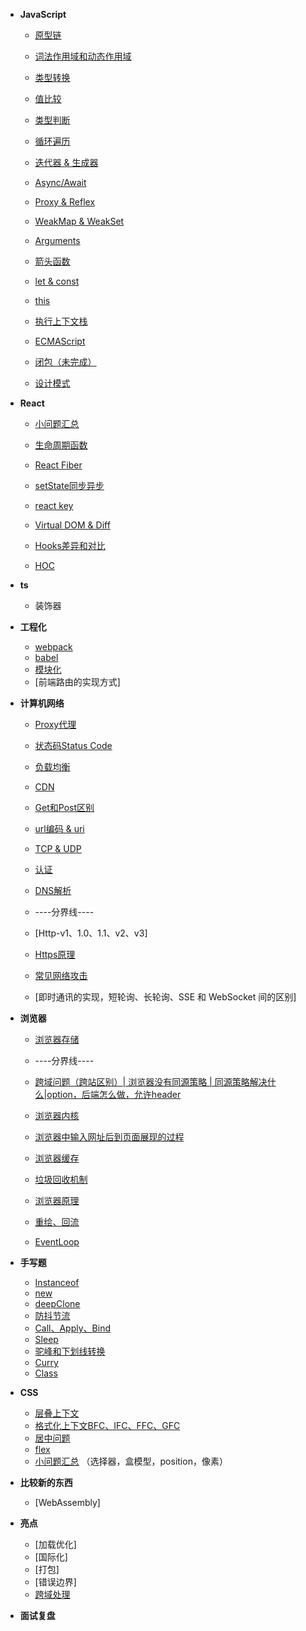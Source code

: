 - **JavaScript**
  - [原型链](base/javascript/prototypeChain.md)
  - [词法作用域和动态作用域](base/javascript/scope.md)
  - [类型转换](base/javascript/typeConversion.md)
  - [值比较](base/javascript/compare.md)
  - [类型判断](base/javascript/typeJudge.md)
  - [循环遍历](base/javascript/loop.md)
  - [迭代器 & 生成器](base/javascript/iterate.md)
  - [Async/Await](base/javascript/async-await.md)
  - [Proxy & Reflex](base/javascript/proxy-reflex.md)
  - [WeakMap & WeakSet](base/javascript/weakset-weakmap.md)
  - [Arguments](base/javascript/arguments.md)
  - [箭头函数](base/javascript/arrowfunc.md)
  - [let & const](base/javascript/let-const.md)
  - [this](base/javascript/this.md)
  - [执行上下文栈](base/javascript/ecStack.md)
  - [ECMAScript](base/javascript/es.md)

  - [闭包（未完成）](base/javascript/closure.md)
  - [设计模式](base/javascript/closure.md)

- **React**
  - [小问题汇总](base/react/qa.md)

  - [生命周期函数](base/react/lifecycles.md)
  - [React Fiber](base/react/fiber.md)
  - [setState同步异步](base/react/state.md)
  - [react key](base/react/key.md)
  - [Virtual DOM & Diff](base/react/virtualDom.md)
  - [Hooks差异和对比](base/)
  - [HOC](base/react/hoc.md)
- **ts**
  - 装饰器
- **工程化**
  - [webpack](base/project/webpack.md)
  - [babel](base/project/babel.md)
  - [模块化](base/project/module.md)
  - [前端路由的实现方式]
- **计算机网络**
  - [Proxy代理](base/network/proxy.md)
  - [状态码Status Code](base/network/code.md)
  - [负载均衡](base/network/loadBalance.md)
  - [CDN](base/network/cdn.md)
  - [Get和Post区别](base/network/request.md)
  - [url编码 & uri](base/network/url.md)
  - [TCP & UDP](base/network/tcp.md)
  - [认证](base/network/auth.md)
  - [DNS解析](base/network/dns.md)

  - ----分界线----
  - [Http-v1、1.0、1.1、v2、v3]
  - [Https原理](base/network/https.md)
  - [常见网络攻击](base/network/attacks.md)
  - [即时通讯的实现，短轮询、长轮询、SSE 和 WebSocket 间的区别]
- **浏览器**
  - [浏览器存储](base/browser/storage.md)
  - ----分界线----

  - [跨域问题（跨站区别）| 浏览器没有同源策略 | 同源策略解决什么|option，后端怎么做，允许header](base/test.md)
  - [浏览器内核]()
  - [浏览器中输入网址后到页面展现的过程](base/)
  - [浏览器缓存](base/test.md)
  - [垃圾回收机制]()
  - [浏览器原理]()
  - [重绘、回流]()
  - [EventLoop]()
- **手写题**
  - [Instanceof](base/codeWriting/instanceof.md)
  - [new](base/codeWriting/new.md)
  - [deepClone](base/codeWriting/deepClone.md)
  - [防抖节流](base/codeWriting/debounce-throttle.md)
  - [Call、Apply、Bind](base/codeWriting/call-apply-bind.md)
  - [Sleep](base/codeWriting/sleep.md)
  - [驼峰和下划线转换](base/codeWriting/hump.md)
  - [Curry](base/codeWriting/curry.md)
  - [Class](base/codeWriting/class.md)
- **CSS**
  - [层叠上下文](base)
  - [格式化上下文BFC、IFC、FFC、GFC](base/guide.md)
  - [居中问题](base/guide.md)
  - [flex](base/guide.md)
  - [小问题汇总](base/guide.md)
  （选择器，盒模型，position，像素）
- **比较新的东西**
  - [WebAssembly]
- **亮点**
  - [加载优化]
  - [国际化]
  - [打包]
  - [错误边界]
  - [跨域处理](https://juejin.cn/post/6844904098148384776)
- **面试复盘**

